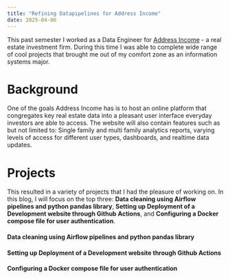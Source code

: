 ```yaml
---
title: "Refining Datapipelines for Address Income"
date: 2025-04-06
---
```

This past semester I worked as a Data Engineer for [Address Income](https://www.addressincome.com/company/about-us) - a real estate investment firm. During this time I was able to complete wide range of cool projects that brought me out of my comfort zone as an information systems major. 

# Background 
One of the goals Address Income has is to host an online platform that congregates key real estate data into a pleasant user interface everyday investors are able to access. The website will also contain features such as but not limited to: Single family and multi family analytics reports, varying levels of access for different user types, dashboards, and realtime data updates.

# Projects
This resulted in a variety of projects that I had the pleasure of working on. In this blog, I will focus on the top three: **Data cleaning using Airflow pipelines and python pandas library**, **Setting up Deployment of a Development website through Github Actions**, and **Configuring a Docker compose file for user authentication**. 

#### Data cleaning using Airflow pipelines and python pandas library

#### Setting up Deployment of a Development website through Github Actions

#### Configuring a Docker compose file for user authentication
